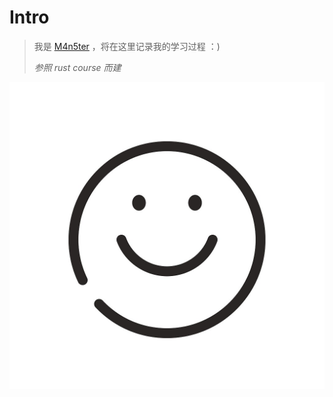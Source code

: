 # Intro

>  我是 [M4n5ter](https://github.com/m4n5ter) ，将在这里记录我的学习过程 ：)
> 
> *参照 rust course 而建*

<img src="https://github.com/m4n5ter/m4n5ter.github.io/blob/main/assets/smile.jpg?raw=true">
